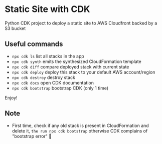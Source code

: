 # Static Site with CDK

Python CDK project to deploy a static site to AWS Cloudfront backed by a S3 bucket

## Useful commands

 * `npx cdk ls`          list all stacks in the app
 * `npx cdk synth`       emits the synthesized CloudFormation template
 * `npx cdk diff`        compare deployed stack with current state
 * `npx cdk deploy`      deploy this stack to your default AWS account/region
 * `npx cdk destroy`     destroy stack
 * `npx cdk docs`        open CDK documentation
 * `npx cdk bootstrap`   bootstrap CDK (only 1 time)

Enjoy!

## Note

- First time, check if any old stack is present in CloudFormation and delete it, `the run npx cdk bootstrap` otherwise CDK complains of "bootstrap error" :shrug: